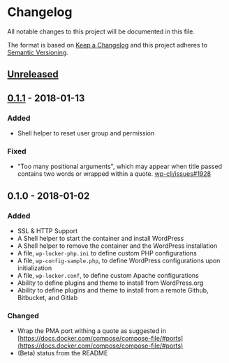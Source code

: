 # Changelog
All notable changes to this project will be documented in this file.

The format is based on [Keep a Changelog](http://keepachangelog.com/en/1.0.0/)
and this project adheres to [Semantic Versioning](http://semver.org/spec/v2.0.0.html).

## [Unreleased]

## [0.1.1] - 2018-01-13
### Added
- Shell helper to reset user group and permission

### Fixed
- "Too many positional arguments", which may appear when title passed contains two words or wrapped within a quote. [wp-cli/issues#1928](https://github.com/wp-cli/wp-cli/issues/1928)

## 0.1.0 - 2018-01-02
### Added
- SSL & HTTP Support
- A Shell helper to start the container and install WordPress
- A Shell helper to remove the container and the WordPress installation
- A file, `wp-locker-php.ini` to define custom PHP configurations
- A file, `wp-config-sample.php`, to define WordPress configurations upon initialization
- A file, `wp-locker.conf`, to define custom Apache configurations
- Ability to define plugins and theme to install from WordPress.org
- Ability to define plugins and theme to install from a remote Github, Bitbucket, and Gitlab

### Changed
- Wrap the PMA port withing a quote as suggested in [https://docs.docker.com/compose/compose-file/#ports](https://docs.docker.com/compose/compose-file/#ports)
- (Beta) status from the README

[Unreleased]: https://github.com/tfirdaus/wp-locker/compare/v0.1.1...HEAD
[0.1.1]: https://github.com/tfirdaus/wp-locker/compare/v0.1.0...v0.1.1
